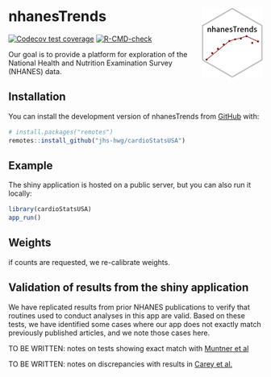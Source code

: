 
<!-- README.md is generated from README.Rmd. Please edit that file -->

# nhanesTrends <img src="man/figures/logo.png" align="right" height="139" />

<!-- badges: start -->

[![Codecov test
coverage](https://codecov.io/gh/jhs-hwg/nhanes-shiny-bp/branch/main/graph/badge.svg)](https://app.codecov.io/gh/jhs-hwg/nhanes-shiny-bp?branch=main)
[![R-CMD-check](https://github.com/jhs-hwg/nhanes-shiny-bp/actions/workflows/R-CMD-check.yaml/badge.svg)](https://github.com/jhs-hwg/nhanes-shiny-bp/actions/workflows/R-CMD-check.yaml)
<!-- badges: end -->

Our goal is to provide a platform for exploration of the National Health
and Nutrition Examination Survey (NHANES) data.

## Installation

You can install the development version of nhanesTrends from
[GitHub](https://github.com/) with:

``` r
# install.packages("remotes")
remotes::install_github("jhs-hwg/cardioStatsUSA")
```

## Example

The shiny application is hosted on a public server, but you can also run
it locally:

``` r
library(cardioStatsUSA)
app_run()
```

## Weights

if counts are requested, we re-calibrate weights.

## Validation of results from the shiny application

We have replicated results from prior NHANES publications to verify that
routines used to conduct analyses in this app are valid. Based on these
tests, we have identified some cases where our app does not exactly
match previously published articles, and we note those cases here.

TO BE WRITTEN: notes on tests showing exact match with [Muntner et
al](https://jamanetwork.com/journals/jama/fullarticle/2770254)

TO BE WRITTEN: notes on discrepancies with results in [Carey et
al.](https://www.ahajournals.org/doi/10.1161/HYPERTENSIONAHA.118.12191)
